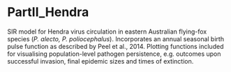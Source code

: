 # PartII_Hendra
SIR model for Hendra virus circulation in eastern Australian flying-fox species (_P. alecto, P. poliocephalus_). Incorporates an annual seasonal birth pulse function as described by Peel et al., 2014. Plotting functions included for visualising population-level pathogen persistence, e.g. outcomes upon successful invasion, final epidemic sizes and times of extinction. 

